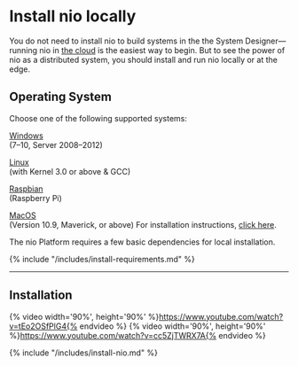 # Install nio locally

You do not need to install nio to build systems in the the System Designer—running nio in [the cloud](/running-nio/in-the-cloud.md) is the easiest way to begin. But to see the power of nio as a distributed system, you should install and run nio locally or at the edge.


## Operating System

Choose one of the following supported systems:

[Windows](windows.md)<br>
(7–10, Server 2008–2012)

[Linux](linux.md)<br>
(with Kernel 3.0 or above & GCC)

[Raspbian](rasp.md)<br>
(Raspberry Pi)

[MacOS](mac.md)<br>
(Version 10.9, Maverick, or above)
For installation instructions, [click here](/installation/README.md).

The nio Platform requires a few basic dependencies for local installation.

{% include "/includes/install-requirements.md" %}

---
## Installation

{% video width='90%', height='90%' %}https://www.youtube.com/watch?v=tEo2OSfPlG4{% endvideo %}
{% video width='90%', height='90%' %}https://www.youtube.com/watch?v=cc5ZjTWRX7A{% endvideo %}

{% include "/includes/install-nio.md" %}
